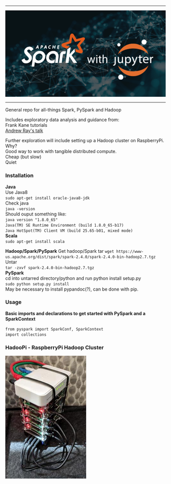***
<a href='https://github.com/pick1'> <img src='sparkjupyter.png' /></a>
***
General repo for all-things Spark, PySpark and Hadoop

Includes exploratory data analysis and guidance from:  
Frank Kane tutorials  
<a href='https://www.youtube.com/watch?v=XrpSRCwISdk&t=1452s'>Andrew Ray's talk</a>  

Further exploration will include setting up a Hadoop cluster on RaspberryPi. Why?  
Good way to work with tangible distributed compute.  
Cheap (but slow)  
Quiet  

### Installation
**Java**  
Use Java8  
`sudo apt-get install oracle-java8-jdk`  
Check java  
`java -version`  
Should ouput something like:  
`java version "1.8.0_65"`  
`Java(TM) SE Runtime Environment (build 1.8.0_65-b17)`  
`Java HotSpot(TM) Client VM (build 25.65-b01, mixed mode)`   
**Scala**  
`sudo apt-get install scala`  

**Hadoop/Spark/PySpark**
Get hadoop/Spark tar
`wget https://www-us.apache.org/dist/spark/spark-2.4.0/spark-2.4.0-bin-hadoop2.7.tgz`  
Untar  
`tar -zxvf spark-2.4.0-bin-hadoop2.7.tgz`  
**PySpark**  
cd into untarred directory/python and run python install setup.py  
`sudo python setup.py install`  
May be necessary to install pypandoc(?), can be done with pip.  

### Usage
**Basic imports and declarations to get started with PySpark and a SparkContext**

`from pyspark import SparkConf, SparkContext`  
`import collections`  

### HadooPi - RaspberryPi Hadoop Cluster  
<img src='Pi.jpeg' />